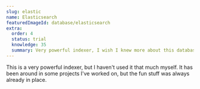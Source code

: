 ```yaml
---
slug: elastic
name: Elasticsearch
featuredImageId: database/elasticsearch
extra:
  order: 4
  status: trial
  knowledge: 35
  summary: Very powerful indexer, I wish I knew more about this database :)
---
```


This is a very powerful indexer, but I haven't used it that much myself. It has been around in some projects I've worked on, but the fun stuff was always already in place.